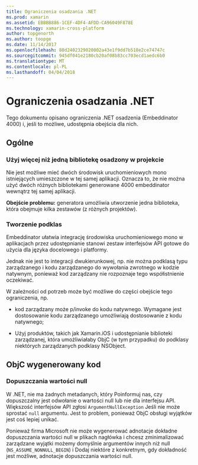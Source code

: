 ```yaml
---
title: Ograniczenia osadzania .NET
ms.prod: xamarin
ms.assetid: EBBBB886-1CEF-4DF4-AFDD-CA96049F878E
ms.technology: xamarin-cross-platform
author: topgenorth
ms.author: toopge
ms.date: 11/14/2017
ms.openlocfilehash: 80d2402329020002a43e1f9dd7b518e2ce74747c
ms.sourcegitcommit: 945df041e2180cb20af08b83cc703ecd1aedc6b0
ms.translationtype: MT
ms.contentlocale: pl-PL
ms.lasthandoff: 04/04/2018
---
```

# <a name="net-embedding-limitations"></a>Ograniczenia osadzania .NET


Tego dokumentu opisano ograniczenia .NET osadzenia (Embeddinator 4000) i, jeśli to możliwe, udostępnia obejścia dla nich.

## <a name="general"></a>Ogólne

### <a name="use-more-than-one-embedded-library-in-a-project"></a>Użyj więcej niż jedną bibliotekę osadzony w projekcie

Nie jest możliwe mieć dwóch środowisk uruchomieniowych mono istniejących umieszczone w tej samej aplikacji. Oznacza to, że nie można użyć dwóch różnych bibliotekami generowane 4000 embeddinator wewnątrz tej samej aplikacji.

**Obejście problemu:** generatora umożliwia utworzenie jedna biblioteka, która obejmuje kilka zestawów (z różnych projektów).

### <a name="subclassing"></a>Tworzenie podklas

Embeddinator ułatwia integrację środowiska uruchomieniowego mono w aplikacjach przez udostępnianie stanowi zestaw interfejsów API gotowe do użycia dla języka docelowego i platformy.

Jednak nie jest to integracji dwukierunkowej, np. nie można podklasą typu zarządzanego i kodu zarządzanego do wywołania zwrotnego w kodzie natywnym, ponieważ kod zarządzany nie rozpoznaje tego współistnienie oczekiwać.

W zależności od potrzeb może być możliwe do części obejście tego ograniczenia, np.

* kod zarządzany może p/invoke do kodu natywnego. Wymagane jest dostosowanie kodu zarządzanego umożliwiają dostosowanie z kodu natywnego;

* Użyj produktów, takich jak Xamarin.iOS i udostępnianie biblioteki zarządzanej, która umożliwiałaby ObjC (w tym przypadku) do podklasy niektórych zarządzanych podklasy NSObject.


## <a name="objc-generated-code"></a>ObjC wygenerowany kod

### <a name="nullability"></a>Dopuszczania wartości null

W .NET, nie ma żadnych metadanych, który Poinformuj nas, czy dopuszczalny jest odwołanie o wartości null lub nie dla interfejsu API. Większość interfejsów API zgłosi `ArgumentNullException` Jeśli nie może sprostać `null` argumentu. Jest to problem, ponieważ ObjC obsługi wyjątków jest coś lepiej unikać.

Ponieważ firma Microsoft nie może wygenerować adnotacje dokładne dopuszczania wartości null w plikach nagłówka i chcesz zminimalizować zarządzane wyjątki możemy domyślnie argumentów innych niż null (`NS_ASSUME_NONNULL_BEGIN`) i Dodaj niektóre z konkretnym, gdy dokładność jest możliwe, adnotacje dopuszczania wartości null.
